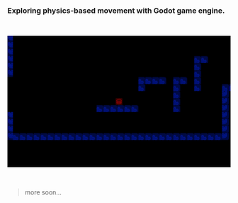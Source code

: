 ### Exploring physics-based movement with Godot game engine.

&nbsp;

![trail](./trail.gif)

&nbsp;

> more soon...
